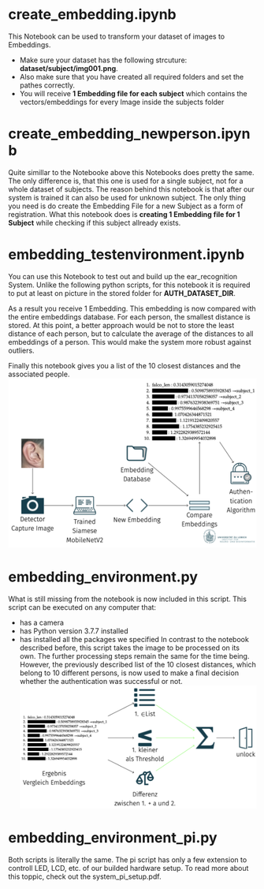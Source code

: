 # create_embedding.ipynb
This Notebook can be used to transform your dataset of images to Embeddings. 
- Make sure your dataset has the following strcuture: **dataset/subject/img001.png**.
- Also make sure that you have created all required folders and set the pathes correctly.
- You will receive **1 Embedding file for each subject** which contains the vectors/embeddings for every Image inside the subjects folder



# create_embedding_newperson.ipynb
Quite simillar to the Notebooke above this Notebooks does pretty the same. The only difference is, that this one is used for a single subject, not for a whole dataset of subjects.
The reason behind this notebook is that after our system is trained it can also be used for unknown subject. The only thing you need is do create the Embedding File for a new Subject as a form of registration.
What this notebook does is **creating 1 Embedding file for 1 Subject** while checking if this subject allready exists.



# embedding_testenvironment.ipynb
You can use this Notebook to test out and build up the ear_recognition System. Unlike the following python scripts, for this notebook it is required to put at least on picture in the stored folder for **AUTH_DATASET_DIR**.

As a result you receive 1 Embedding. This embedding is now compared with the entire embeddings database. For each person, the smallest distance is stored.
At this point, a better approach would be not to store the least distance of each person, but to calculate the average of the distances to all embeddings of a person.
This would make the system more robust against outliers.

Finally this notebook gives you a list of the 10 closest distances and the associated people.
![Algorithm_Part_1](https://github.com/royalts1011/Ear-Authentication-System/blob/606c9ed8ed35b0197c8f2af0b9e882a01e92b7d6/code/embedding_system/Algorithm_part1.png)


# embedding_environment.py
What is still missing from the notebook is now included in this script.
This script can be executed on any computer that:
- has a camera
- has Python version 3.7.7 installed
- has installed all the packages we specified
In contrast to the notebook described before, this script takes the image to be processed on its own. The further processing steps remain the same for the time being.
However, the previously described list of the 10 closest distances, which belong to 10 different persons, is now used to make a final decision whether the authentication was successful or not.
![Algorithm_Part_2](https://github.com/royalts1011/Ear-Authentication-System/blob/606c9ed8ed35b0197c8f2af0b9e882a01e92b7d6/code/embedding_system/Algorithm_part2.png)



# embedding_environment_pi.py
Both scripts is literally the same. The pi script has only a few extension to controll LED, LCD, etc. of our builded hardware setup.
To read more about this toppic, check out the system_pi_setup.pdf.

